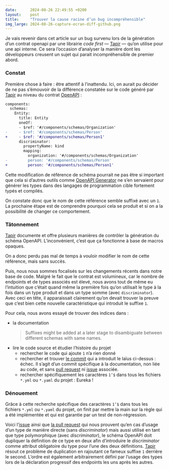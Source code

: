 ```yaml
---
date:      2024-08-26 22:49:55 +0200
layout:    post
title:     "Trouver la cause racine d’un bug incompréhensible"
img_large: 2024-08-26-capture-ecran-diff-github.png
---
```


Je vais revenir dans cet article sur un bug survenu lors de la génération d’un contrat openapi par une librairie _code
first_ — [Tapir] — qu’on utilise pour une api interne. Ce sera l’occasion d’analyser la manière dont les développeurs
creusent un sujet qui parait incompréhensible de premier abord.

### Constat

Première chose à faire : être attentif à l’inattendu. Ici, on aurait pu décider de ne pas s’émouvoir de la différence
constatée sur le code généré par [Tapir] au niveau du contrat [OpenAPI] :

```diff
components:
  schemas:
    Entity:
      title: Entity
      oneOf:
      - $ref: '#/components/schemas/Organization'
-     - $ref: '#/components/schemas/Person'
+     - $ref: '#/components/schemas/Person1'
      discriminator:
        propertyName: kind
        mapping:
          organization: '#/components/schemas/Organization'
-         person: '#/components/schemas/Person'
+         person: '#/components/schemas/Person1'
```

Cette modification de référence de schéma pourrait ne pas être si important que cela si d’autres outils comme
[OpenAPI Generator] ne s’en servaient pour générer les types dans des langages de programmation cible fortement typés et
compilés.

On constate donc que le nom de cette référence semble suffixé avec un `1`. La prochaine étape est de comprendre pourquoi
cela se produit et si on a la possibilité de changer ce comportement.

### Tâtonnement

[Tapir] documente et offre plusieurs manières de contrôler la génération du schéma OpenAPI. L’inconvénient, c’est que ça
fonctionne à base de macros opaques.

On a donc perdu pas mal de temps à vouloir modifier le nom de cette référence, mais sans succès.

Puis, nous nous sommes focalisés sur les changements récents dans notre base de code. Malgré le fait que le contrat est
volumineux, car le nombre de endpoints et de types associés est élevé, nous avons tout de même eu l’intuition que
c’était quand même la première fois qu’on utilisait le type à la fois dans un type produit et dans un type somme (avec
`discriminator`). Avec ceci en tête, il apparaissait clairement qu’on devait trouver la preuve que c’est bien cette
nouvelle caractéristique qui introduit le suffixe `1`.

Pour cela, nous avons essayé de trouver des indices dans :
 - la documentation
   > Suffixes might be added at a later stage to disambiguate between different schemas with same names.
 - lire le code source et étudier l’histoire du projet
   - rechercher le code qui ajoute `1` n’a rien donné
   - rechercher et trouver [le commit] qui a introduit le laïus ci-dessus : échec. Il s’agit d’un commit spécifique à la
     documentation, non liée au code, et sans [pull request] ni [issue] associée.
   - rechercher spécifiquement les caractères `1’$` dans tous les fichiers `*.yml` ou `*.yaml` du projet : Eureka !

### Dénouement

Grâce à cette recherche spécifique des caractères `1’$` dans tous les fichiers `*.yml` ou `*.yaml` du projet, on finit
par mettre la main sur la règle qui a été implémentée et qui est garantie par un test de non-régression.

Voici l’[issue][found-issue] ainsi que [la pull request][found-pull-request] qui nous prouvent qu’en cas d’usage d’un
type de manière directe (sans _discriminator_) mais aussi utilisé en tant que type polymorphique (avec _discriminator_),
le schéma OpenAPI doit dupliquer la définition de ce type en deux afin d’introduire le _discriminator_ comme attribut
obligatoire du type pour l’une des deux définitions. [Tapir] résout ce problème de duplication en rajoutant ce fameux
suffixe `1` derrière le second. L’ordre est également arbitrairement défini par l’usage des types lors de la déclaration
progressif des endpoints les uns après les autres.

[found-issue]: https://github.com/softwaremill/tapir/pull/2376
[found-pull-request]: https://github.com/softwaremill/tapir/pull/2376
[issue]: https://github.com/softwaremill/tapir/issues
[le commit]: https://github.com/softwaremill/tapir/commit/53e3a588267d15fa012c1ee8ec99a90ca082be54
[OpenAPI]: https://www.openapis.org
[OpenAPI Generator]: https://openapi-generator.tech
[pull request]: https://github.com/softwaremill/tapir/pulls
[Tapir]: https://tapir.softwaremill.com
